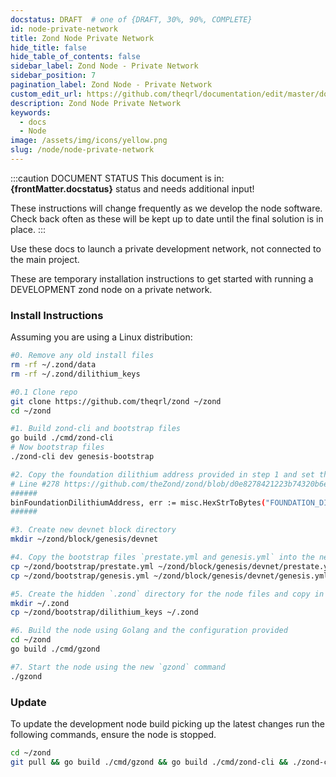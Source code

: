 ```yaml
---
docstatus: DRAFT  # one of {DRAFT, 30%, 90%, COMPLETE}
id: node-private-network
title: Zond Node Private Network
hide_title: false
hide_table_of_contents: false
sidebar_label: Zond Node - Private Network
sidebar_position: 7
pagination_label: Zond Node - Private Network
custom_edit_url: https://github.com/theqrl/documentation/edit/master/docs/basics/what-is-qrl.md
description: Zond Node Private Network
keywords:
  - docs
  - Node
image: /assets/img/icons/yellow.png
slug: /node/node-private-network
---
```



:::caution DOCUMENT STATUS 
<span>This document is in: <b>{frontMatter.docstatus}</b> status and needs additional input!</span>

These instructions will change frequently as we develop the node software. Check back often as these will be kept up to date until the final solution is in place.
:::

Use these docs to launch a private development network, not connected to the main project.

These are temporary installation instructions to get started with running a DEVELOPMENT zond node on a private network.



### Install Instructions

Assuming you are using a Linux distribution:

```bash
#0. Remove any old install files
rm -rf ~/.zond/data
rm -rf ~/.zond/dilithium_keys

#0.1 Clone repo
git clone https://github.com/theqrl/zond ~/zond
cd ~/zond

#1. Build zond-cli and bootstrap files
go build ./cmd/zond-cli
# Now bootstrap files
./zond-cli dev genesis-bootstrap

#2. Copy the foundation dilithium address provided in step 1 and set the variable `binFoundationDilithiumAddress` in config/config.go  with the new foundation dilithium address value:
# Line #278 https://github.com/theZond/zond/blob/d0e8278421223b74320b6e64223fed55c0802802/config/config.go#L278
######
binFoundationDilithiumAddress, err := misc.HexStrToBytes("FOUNDATION_DILITHIUM_ADDRESS_FROM_STEP_#1")
######

#3. Create new devnet block directory
mkdir ~/zond/block/genesis/devnet

#4. Copy the bootstrap files `prestate.yml and genesis.yml` into the new directory from step #3
cp ~/zond/bootstrap/prestate.yml ~/zond/block/genesis/devnet/prestate.yml
cp ~/zond/bootstrap/genesis.yml ~/zond/block/genesis/devnet/genesis.yml

#5. Create the hidden `.zond` directory for the node files and copy in the dilithium keys generated during the bootstrap process.
mkdir ~/.zond
cp ~/zond/bootstrap/dilithium_keys ~/.zond

#6. Build the node using Golang and the configuration provided
cd ~/zond
go build ./cmd/gzond

#7. Start the node using the new `gzond` command
./gzond

```


### Update

To update the development node build picking up the latest changes run the following commands, ensure the node is stopped.

```bash
cd ~/zond
git pull && go build ./cmd/gzond && go build ./cmd/zond-cli && ./zond-cli --help && ./gzond
````


